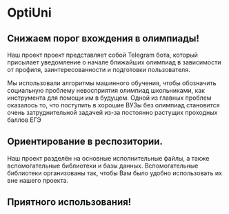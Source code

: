 # OptiUni
## Снижаем порог вхождения в олимпиады!

Наш проект проект представляет собой Telegram бота, который присылает уведомление о начале ближайших олимпиад в зависимости от профиля, заинтересованности и подготовки пользователя.

Мы использовали алгоритмы машинного обучения, чтобы обозначить социальную проблему невосприятия олимпиад школьниками, как инструмента для помощи им в будущем. Одной из главных проблем оказалось то, что поступить в хорошие ВУЗы без олимпиад становится очень затруднительной задачей из-за постоянно растущих проходных баллов ЕГЭ

## Ориентирование в респозитории.

Наш проект разделён на основные исполнительные файлы, а также вспомогательные библиотеки и базы данных. Вспомогательные библиотеки организованы так, чтобы Вам было удобно использовать их вне нашего проекта.

## Приятного использования!
